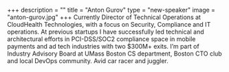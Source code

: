 +++
description = ""
title = "Anton Gurov"
type = "new-speaker"
image = "anton-gurov.jpg"
+++
Currently Director of Technical Operations at CloudHealth Technologies, with a focus on Security, Compliance and IT operations. At previous startups I have successfully led technical and architectural efforts in PCI-DSS/SOC2 compliance space in mobile payments and ad tech industries with two $300M+ exits. I’m part of Industry Advisory Board at UMass Boston CS department, Boston CTO club and local DevOps community. Avid car racer and juggler.